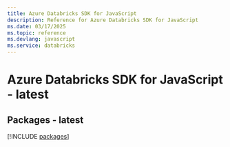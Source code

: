 ```yaml
---
title: Azure Databricks SDK for JavaScript
description: Reference for Azure Databricks SDK for JavaScript
ms.date: 03/17/2025
ms.topic: reference
ms.devlang: javascript
ms.service: databricks
---
```

# Azure Databricks SDK for JavaScript - latest
## Packages - latest
[!INCLUDE [packages](databricks-index.md)]